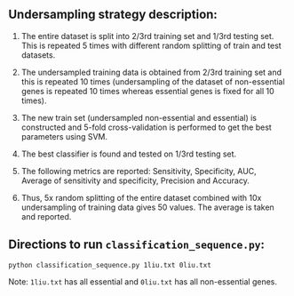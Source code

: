 ## Undersampling strategy description:

1. The entire dataset is split into 2/3rd training set and 1/3rd testing set.
   This is repeated 5 times with different random splitting of train and test
   datasets.

2. The undersampled training data is obtained from 2/3rd training set and this
   is repeated 10 times (undersampling of the dataset of non-essential genes is
   repeated 10 times whereas essential genes is fixed for all 10 times).

3. The new train set (undersampled non-essential and essential) is constructed
   and 5-fold cross-validation is performed to get the best parameters using
   SVM.

4. The best classifier is found and tested on 1/3rd testing set.

5. The following metrics are reported: Sensitivity, Specificity, AUC,
   Average of sensitivity and specificity, Precision and Accuracy.

6. Thus, 5x random splitting of the entire dataset combined with 10x
   undersampling of training data gives 50 values. The average is taken and
   reported.

## Directions to run `classification_sequence.py`:

`python classification_sequence.py 1liu.txt 0liu.txt`

 Note: `1liu.txt` has all essential and `0liu.txt` has all non-essential genes.
